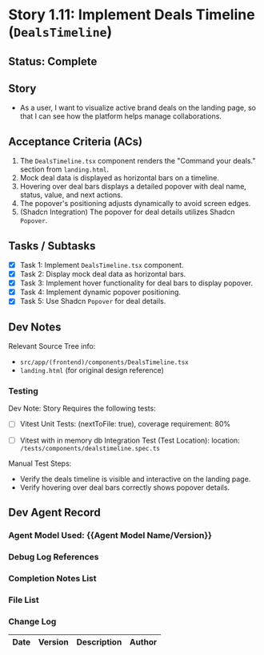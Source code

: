 # Story 1.11: Implement Deals Timeline (`DealsTimeline`)

## Status: Complete

## Story

- As a user, I want to visualize active brand deals on the landing page, so that I can see how the platform helps manage collaborations.

## Acceptance Criteria (ACs)

1.  The `DealsTimeline.tsx` component renders the "Command your deals." section from `landing.html`.
2.  Mock deal data is displayed as horizontal bars on a timeline.
3.  Hovering over deal bars displays a detailed popover with deal name, status, value, and next actions.
4.  The popover's positioning adjusts dynamically to avoid screen edges.
5.  (Shadcn Integration) The popover for deal details utilizes Shadcn `Popover`.

## Tasks / Subtasks

- [x] Task 1: Implement `DealsTimeline.tsx` component.
- [x] Task 2: Display mock deal data as horizontal bars.
- [x] Task 3: Implement hover functionality for deal bars to display popover.
- [x] Task 4: Implement dynamic popover positioning.
- [x] Task 5: Use Shadcn `Popover` for deal details.

## Dev Notes

Relevant Source Tree info:
- `src/app/(frontend)/components/DealsTimeline.tsx`
- `landing.html` (for original design reference)

### Testing

Dev Note: Story Requires the following tests:

- [ ] Vitest Unit Tests: (nextToFile: true), coverage requirement: 80%
- [ ] Vitest with in memory db Integration Test (Test Location): location: `/tests/components/dealstimeline.spec.ts`


Manual Test Steps:
- Verify the deals timeline is visible and interactive on the landing page.
- Verify hovering over deal bars correctly shows popover details.

## Dev Agent Record

### Agent Model Used: {{Agent Model Name/Version}}

### Debug Log References

### Completion Notes List

### File List

### Change Log

| Date | Version | Description | Author |
| :--- | :------ | :---------- | :----- |
